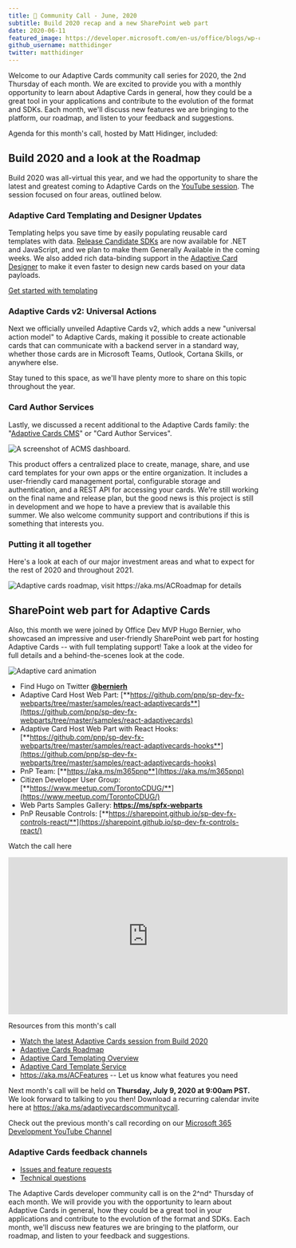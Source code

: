 ```yaml
---
title: 📣 Community Call - June, 2020 
subtitle: Build 2020 recap and a new SharePoint web part
date: 2020-06-11
featured_image: https://developer.microsoft.com/en-us/office/blogs/wp-content/uploads/2020/06/2-2-767x431.png
github_username: matthidinger
twitter: matthidinger
---
```


Welcome to our Adaptive Cards community call series for 2020, the 2nd Thursday of each month. We are excited to provide you with a monthly opportunity to learn about Adaptive Cards in general, how they could be a great tool in your applications and contribute to the evolution of the format and SDKs. Each month, we'll discuss new features we are bringing to the platform, our roadmap, and listen to your feedback and suggestions.

Agenda for this month's call, hosted by Matt Hidinger, included:

Build 2020 and a look at the Roadmap
------------------------------------

Build 2020 was all-virtual this year, and we had the opportunity to share the latest and greatest coming to Adaptive Cards on the [YouTube session](https://aka.ms/m365sk134). The session focused on four areas, outlined below.

### Adaptive Card Templating and Designer Updates

Templating helps you save time by easily populating reusable card templates with data. [Release Candidate SDKs](https://docs.microsoft.com/adaptive-cards/templating/sdk) are now available for .NET and JavaScript, and we plan to make them Generally Available in the coming weeks. We also added rich data-binding support in the [Adaptive Card Designer](https://adaptivecards.io/designer) to make it even faster to design new cards based on your data payloads.

[Get started with templating](https://aka.ms/ACTemplating)

### Adaptive Cards v2: Universal Actions

Next we officially unveiled Adaptive Cards v2, which adds a new "universal action model" to Adaptive Cards, making it possible to create actionable cards that can communicate with a backend server in a standard way, whether those cards are in Microsoft Teams, Outlook, Cortana Skills, or anywhere else.

Stay tuned to this space, as we'll have plenty more to share on this topic throughout the year.

### Card Author Services

Lastly, we discussed a recent additional to the Adaptive Cards family: the "[Adaptive Cards CMS](https://adaptivecards.io/blog/2020/Community-Call-April/)" or "Card Author Services".

![A screenshot of ACMS dashboard.](https://developer.microsoft.com/en-us/office/blogs/wp-content/uploads/2020/06/1-1.png)

This product offers a centralized place to create, manage, share, and use card templates for your own apps or the entire organization. It includes a user-friendly card management portal, configurable storage and authentication, and a REST API for accessing your cards. We're still working on the final name and release plan, but the good news is this project is still in development and we hope to have a preview that is available this summer. We also welcome community support and contributions if this is something that interests you.

### Putting it all together

Here's a look at each of our major investment areas and what to expect for the rest of 2020 and throughout 2021.

![Adaptive cards roadmap, visit https://aka.ms/ACRoadmap for details](https://developer.microsoft.com/en-us/office/blogs/wp-content/uploads/2020/06/2-2.png)

SharePoint web part for Adaptive Cards
--------------------------------------

Also, this month we were joined by Office Dev MVP Hugo Bernier, who showcased an impressive and user-friendly SharePoint web part for hosting Adaptive Cards --<wbr> with full templating support! Take a look at the video for full details and a behind-the-scenes look at the code.

![Adaptive card animation](https://developer.microsoft.com/en-us/office/blogs/wp-content/uploads/2020/06/adaptive-card-demo.gif)

-   Find Hugo on Twitter [**@bernierh**](https://twitter.com/bernierh)
-   Adaptive Card Host Web Part: [**https://github.com/pnp/sp-dev-fx-webparts/tree/master/samples/react-adaptivecards**](https://github.com/pnp/sp-dev-fx-webparts/tree/master/samples/react-adaptivecards)
-   Adaptive Card Host Web Part with React Hooks: [**https://github.com/pnp/sp-dev-fx-webparts/tree/master/samples/react-adaptivecards-hooks**](https://github.com/pnp/sp-dev-fx-webparts/tree/master/samples/react-adaptivecards-hooks)
-   PnP Team: [**https://aka.ms/m365pnp**](https://aka.ms/m365pnp)
-   Citizen Developer User Group: [**https://www.meetup.com/TorontoCDUG/**](https://www.meetup.com/TorontoCDUG/)
-   Web Parts Samples Gallery: [**https://ms/spfx-webparts**](https://aka.ms/spfx-webparts)
-   PnP Reusable Controls: [**https://sharepoint.github.io/sp-dev-fx-controls-react/**](https://sharepoint.github.io/sp-dev-fx-controls-react/)

Watch the call here

<iframe width="560" title="Adaptive Cards Community Call" height="315" src="https://www.youtube.com/embed/Nelgh4Tvzng" frameborder="0" allow="accelerometer; autoplay; encrypted-media; gyroscope; picture-in-picture" allowfullscreen="allowfullscreen"></iframe>

Resources from this month's call

-   [Watch the latest Adaptive Cards session from Build 2020](https://aka.ms/m365sk134)
-   [Adaptive Cards Roadmap](https://aka.ms/ACRoadmap)
-   [Adaptive Card Templating Overview](https://docs.microsoft.com/adaptive-cards/templating/)
-   [Adaptive Card Template Service](https://docs.microsoft.com/adaptive-cards/templating/service)
-   <https://aka.ms/ACFeatures> -- Let us know what features you need

Next month's call will be held on **Thursday, July 9, 2020 at 9:00am PST.** We look forward to talking to you then! Download a recurring calendar invite here at <https://aka.ms/adaptivecardscommunitycall>.

Check out the previous month's call recording on our [Microsoft 365 Development YouTube Channel](https://www.youtube.com/channel/UCV_6HOhwxYLXAGd-JOqKPoQ)

### Adaptive Cards feedback channels

-   [Issues and feature requests](https://github.com/Microsoft/AdaptiveCards/issues)
-   [Technical questions](https://stackoverflow.com/questions/tagged/adaptive-cards)

The Adaptive Cards developer community call is on the 2^nd^ Thursday of each month. We will provide you with the opportunity to learn about Adaptive Cards in general, how they could be a great tool in your applications and contribute to the evolution of the format and SDKs. Each month, we'll discuss new features we are bringing to the platform, our roadmap, and listen to your feedback and suggestions.